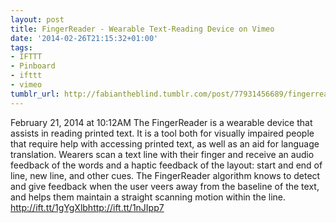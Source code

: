 ```yaml
---
layout: post
title: FingerReader - Wearable Text-Reading Device on Vimeo
date: '2014-02-26T21:15:32+01:00'
tags:
- IFTTT
- Pinboard
- ifttt
- vimeo
tumblr_url: http://fabiantheblind.tumblr.com/post/77931456689/fingerreader-wearable-text-reading-device-on-vimeo
---
```

February 21, 2014 at 10:12AM
The FingerReader is a wearable device that assists in reading printed text. It is a tool both for visually impaired people that require help with accessing printed text, as well as an aid for language translation. Wearers scan a text line with their finger and receive an audio feedback of the words and a haptic feedback of the layout: start and end of line, new line, and other cues. The FingerReader algorithm knows to detect and give feedback when the user veers away from the baseline of the text, and helps them maintain a straight scanning motion within the line. http://ift.tt/1gYgXlbhttp://ift.tt/1nJIpp7
